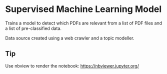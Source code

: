 # Supervised Machine Learning Model
Trains a model to detect which PDFs are relevant from a list of PDF files and a list of pre-classified data. 

Data source created using a web crawler and a topic modeller.

## Tip
Use nbview to render the notebook: https://nbviewer.jupyter.org/
